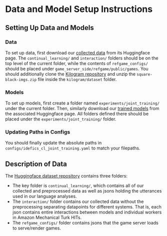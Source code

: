 Data and Model Setup Instructions
=================================

Setting Up Data and Models
--------------------------

### Data
To set up data, first download our [collected data](https://huggingface.co/datasets/lil-lab/cogen) from its Huggingface page. The `continual_learning/` and `interaction/` folders should be on the top level of the current folder, while the contents of `refgame_configs/` should be placed under `game_server_side/refgame/public/games`. You should additionally clone the [Kilogram repository](https://github.com/lil-lab/kilogram) and unzip the `square-black-imgs.zip` file inside the `kilogram/dataset` folder.

### Models
To set up models, first create a folder named `experiments/joint_training/` under the current folder. Then, similarly download our [trained models](https://huggingface.co/lil-lab/cogen) from the associated Huggingface page.
All folders defined there should be placed under the `experiments/joint_training/` folder.

### Updating Paths in Configs
You should finally update the absolute paths in `configs/idefics_cl_joint_training.yaml` to match your filepaths.

Description of Data
-------------------

The [Huggingface dataset repository](https://huggingface.co/datasets/lil-lab/cogen) contains three folders:
- The key folder is `continual_learning/`, which contains all of our collected and preprocessed data as well as jsons holding the utterances used in our language analyses.
- The `interaction/` folder contains our collected data without the preprocessing separating datapoints for different systems. That is, each json contains entire interactions between models and individual workers
in Amazon Mechanical Turk HITs.
- The `refgame_configs/` folder contains jsons that the game server loads to serve/render games.